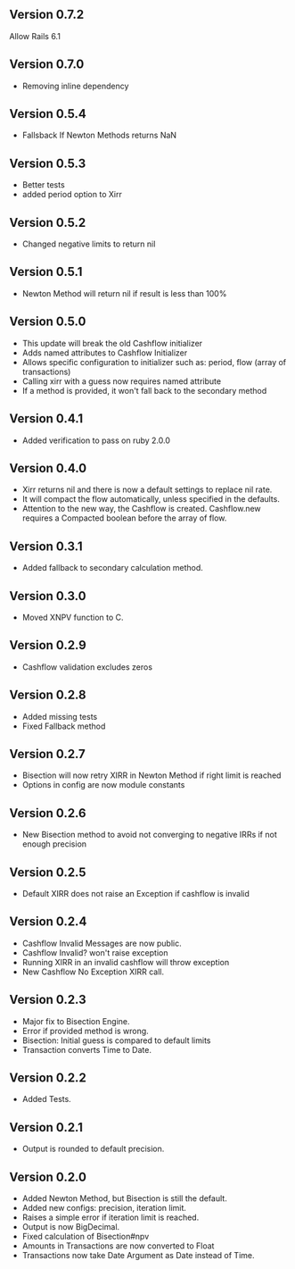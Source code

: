 ## Version 0.7.2

Allow Rails 6.1

## Version 0.7.0

- Removing inline dependency

## Version 0.5.4

- Fallsback If Newton Methods returns NaN

## Version 0.5.3

- Better tests
- added period option to Xirr

## Version 0.5.2

- Changed negative limits to return nil

## Version 0.5.1

- Newton Method will return nil if result is less than 100%

## Version 0.5.0

- This update will break the old Cashflow initializer
- Adds named attributes to Cashflow Initializer
- Allows specific configuration to initializer such as: period, flow (array of transactions)
- Calling xirr with a guess now requires named attribute
- If a method is provided, it won't fall back to the secondary method

## Version 0.4.1

- Added verification to pass on ruby 2.0.0

## Version 0.4.0

- Xirr returns nil and there is now a default settings to replace nil rate.
- It will compact the flow automatically, unless specified in the defaults.
- Attention to the new way, the Cashflow is created. Cashflow.new requires a Compacted boolean before the array of flow.

## Version 0.3.1

- Added fallback to secondary calculation method.

## Version 0.3.0

- Moved XNPV function to C.

## Version 0.2.9

- Cashflow validation excludes zeros

## Version 0.2.8

- Added missing tests
- Fixed Fallback method

## Version 0.2.7

- Bisection will now retry XIRR in Newton Method if right limit is reached
- Options in config are now module constants

## Version 0.2.6

- New Bisection method to avoid not converging to negative IRRs if not enough precision

## Version 0.2.5

- Default XIRR does not raise an Exception if cashflow is invalid

## Version 0.2.4

- Cashflow Invalid Messages are now public.
- Cashflow Invalid? won't raise exception
- Running XIRR in an invalid cashflow will throw exception
- New Cashflow No Exception XIRR call.

## Version 0.2.3

- Major fix to Bisection Engine.
- Error if provided method is wrong.
- Bisection: Initial guess is compared to default limits
- Transaction converts Time to Date.

## Version 0.2.2

- Added Tests.

## Version 0.2.1

- Output is rounded to default precision.

## Version 0.2.0

- Added Newton Method, but Bisection is still the default.
- Added new configs: precision, iteration limit.
- Raises a simple error if iteration limit is reached.
- Output is now BigDecimal.
- Fixed calculation of Bisection#npv
- Amounts in Transactions are now converted to Float
- Transactions now take Date Argument as Date instead of Time.
